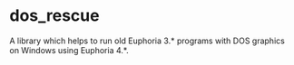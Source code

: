 # dos_rescue

A library which helps to run old Euphoria 3.* programs with DOS graphics on Windows using Euphoria 4.*.
